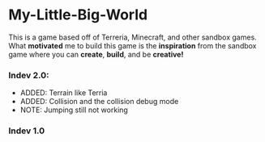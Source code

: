 # My-Little-Big-World
This is a game based off of Terreria, Minecraft, and other sandbox games. What **motivated** me to build this game is the **inspiration** from the sandbox game where you can **create**, **build**, and be **creative!** 


### Indev 2.0:
  * ADDED: Terrain like Terria
  * ADDED: Collision and the collision debug mode
  * NOTE: Jumping still not working

### Indev 1.0
